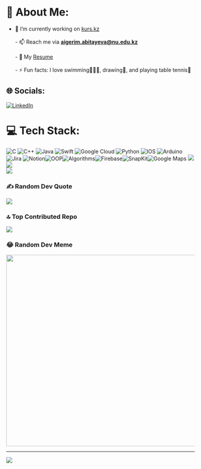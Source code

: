 # 💫 About Me:
- 🔭 I’m currently working on [kurs.kz](https://github.com/startmobile-kz/kurs.kz)<br><br>- 📫 Reach me via **aigerim.abitayeva@nu.edu.kz**<br><br>- 📄 My [Resume](https://docs.google.com/document/d/1rkOjCichGkrR3Uxp0ArlFr3TC3MNe6H5bw8HIe-KlBc/edit?usp=sharing)<br><br>- ⚡ Fun facts: I love swimming🏊🏻‍♀️, drawing🎨, and playing table tennis🏓<br>


## 🌐 Socials:
[![LinkedIn](https://img.shields.io/badge/LinkedIn-%230077B5.svg?logo=linkedin&logoColor=white)](https://linkedin.com/in/https://www.leetcode.com/https://leetcode.com/abitoffka/) 

# 💻 Tech Stack:
![C](https://img.shields.io/badge/c-%2300599C.svg?style=for-the-badge&logo=c&logoColor=white) ![C++](https://img.shields.io/badge/c++-%2300599C.svg?style=for-the-badge&logo=c%2B%2B&logoColor=white) ![Java](https://img.shields.io/badge/java-%23ED8B00.svg?style=for-the-badge&logo=java&logoColor=white) ![Swift](https://img.shields.io/badge/swift-F54A2A?style=for-the-badge&logo=swift&logoColor=white) ![Google Cloud](https://img.shields.io/badge/Google%20Cloud-%234285F4.svg?style=for-the-badge&logo=google-cloud&logoColor=white) ![Python](https://img.shields.io/badge/python-3670A0?style=for-the-badge&logo=python&logoColor=ffdd54) ![IOS](https://img.shields.io/badge/IOS-%2320232a.svg?style=for-the-badge&logo=apple&logoColor=white) ![Arduino](https://img.shields.io/badge/-Arduino-00979D?style=for-the-badge&logo=Arduino&logoColor=white) ![Jira](https://img.shields.io/badge/jira-%230A0FFF.svg?style=for-the-badge&logo=jira&logoColor=white) ![Notion](https://img.shields.io/badge/Notion-%23000000.svg?style=for-the-badge&logo=notion&logoColor=white)![OOP](https://img.shields.io/badge/c-%2300599C.svg?style=for-the-badge&logo=c&logoColor=white)![Algorithms](https://img.shields.io/badge/c-%2300599C.svg?style=for-the-badge&logo=c&logoColor=white)![Firebase](https://img.shields.io/badge/c-%2300599C.svg?style=for-the-badge&logo=c&logoColor=white)![SnapKit](https://img.shields.io/badge/c-%2300599C.svg?style=for-the-badge&logo=c&logoColor=white)![Google Maps](https://img.shields.io/badge/c-%2300599C.svg?style=for-the-badge&logo=c&logoColor=white)
![](https://github-readme-stats.vercel.app/api?username=abitoffka&theme=dark&hide_border=false&include_all_commits=false&count_private=false)<br/>
![](https://github-readme-streak-stats.herokuapp.com/?user=abitoffka&theme=dark&hide_border=false)<br/>
![](https://github-readme-stats.vercel.app/api/top-langs/?username=abitoffka&theme=dark&hide_border=false&include_all_commits=false&count_private=false&layout=compact)

### ✍️ Random Dev Quote
![](https://quotes-github-readme.vercel.app/api?type=horizontal&theme=tokyonight)

### 🔝 Top Contributed Repo
![](https://github-contributor-stats.vercel.app/api?username=abitoffka&limit=5&theme=tokyonight&combine_all_yearly_contributions=true)

### 😂 Random Dev Meme
<img src="https://rm.up.railway.app/" width="512px"/>

---
[![](https://visitcount.itsvg.in/api?id=abitoffka&icon=2&color=6)](https://visitcount.itsvg.in)

<!-- Proudly created with GPRM ( https://gprm.itsvg.in ) -->
